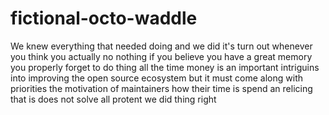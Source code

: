 # fictional-octo-waddle
We knew everything that needed doing and we did it's turn out whenever you think you actually no nothing if you believe you have a great memory you properly forget to do thing all the time money is an important intriguins into improving the open source ecosystem but it must come along with priorities the motivation of maintainers how their time is spend an relicing that is does not solve all protent we did thing right
